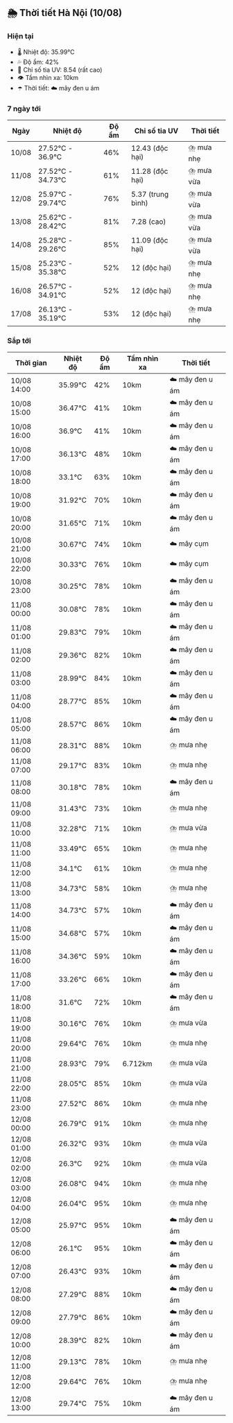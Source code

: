 ## 🌦️ Thời tiết Hà Nội (10/08)

### Hiện tại

- 🌡️ Nhiệt độ: 35.99℃
- 💦 Độ ẩm: 42%
- 🌟 Chỉ số tia UV: 8.54 (rất cao)
- 👁️ Tầm nhìn xa: 10km
- ☂️ Thời tiết: ☁️ mây đen u ám

### 7 ngày tới

| Ngày | Nhiệt độ | Độ ẩm | Chỉ số tia UV | Thời tiết |
| --- | --- | --- | --- | --- |
| 10/08 | 27.52℃ - 36.9℃ | 46% | 12.43 (độc hại) | ⛈️ mưa nhẹ |
| 11/08 | 27.52℃ - 34.73℃ | 61% | 11.28 (độc hại) | ⛈️ mưa vừa |
| 12/08 | 25.97℃ - 29.74℃ | 76% | 5.37 (trung bình) | ⛈️ mưa vừa |
| 13/08 | 25.62℃ - 28.42℃ | 81% | 7.28 (cao) | ⛈️ mưa vừa |
| 14/08 | 25.28℃ - 29.26℃ | 85% | 11.09 (độc hại) | ⛈️ mưa vừa |
| 15/08 | 25.23℃ - 35.38℃ | 52% | 12 (độc hại) | ⛈️ mưa nhẹ |
| 16/08 | 26.57℃ - 34.91℃ | 52% | 12 (độc hại) | ⛈️ mưa nhẹ |
| 17/08 | 26.13℃ - 35.19℃ | 53% | 12 (độc hại) | ⛈️ mưa nhẹ |

### Sắp tới

| Thời gian | Nhiệt độ | Độ ẩm | Tầm nhìn xa | Thời tiết |
| --- | --- | --- | --- | --- |
| 10/08 14:00 | 35.99℃ | 42% | 10km | ☁️ mây đen u ám |
| 10/08 15:00 | 36.47℃ | 41% | 10km | ☁️ mây đen u ám |
| 10/08 16:00 | 36.9℃ | 41% | 10km | ☁️ mây đen u ám |
| 10/08 17:00 | 36.13℃ | 48% | 10km | ☁️ mây đen u ám |
| 10/08 18:00 | 33.1℃ | 63% | 10km | ☁️ mây đen u ám |
| 10/08 19:00 | 31.92℃ | 70% | 10km | ☁️ mây đen u ám |
| 10/08 20:00 | 31.65℃ | 71% | 10km | ☁️ mây đen u ám |
| 10/08 21:00 | 30.67℃ | 74% | 10km | ☁️ mây cụm |
| 10/08 22:00 | 30.33℃ | 76% | 10km | ☁️ mây cụm |
| 10/08 23:00 | 30.25℃ | 78% | 10km | ☁️ mây đen u ám |
| 11/08 00:00 | 30.08℃ | 78% | 10km | ☁️ mây đen u ám |
| 11/08 01:00 | 29.83℃ | 79% | 10km | ☁️ mây đen u ám |
| 11/08 02:00 | 29.36℃ | 82% | 10km | ☁️ mây đen u ám |
| 11/08 03:00 | 28.99℃ | 84% | 10km | ☁️ mây đen u ám |
| 11/08 04:00 | 28.77℃ | 85% | 10km | ☁️ mây đen u ám |
| 11/08 05:00 | 28.57℃ | 86% | 10km | ☁️ mây đen u ám |
| 11/08 06:00 | 28.31℃ | 88% | 10km | ⛈️ mưa nhẹ |
| 11/08 07:00 | 29.17℃ | 83% | 10km | ⛈️ mưa nhẹ |
| 11/08 08:00 | 30.18℃ | 78% | 10km | ☁️ mây đen u ám |
| 11/08 09:00 | 31.43℃ | 73% | 10km | ⛈️ mưa nhẹ |
| 11/08 10:00 | 32.28℃ | 71% | 10km | ⛈️ mưa vừa |
| 11/08 11:00 | 33.49℃ | 65% | 10km | ⛈️ mưa nhẹ |
| 11/08 12:00 | 34.1℃ | 61% | 10km | ⛈️ mưa nhẹ |
| 11/08 13:00 | 34.73℃ | 58% | 10km | ⛈️ mưa nhẹ |
| 11/08 14:00 | 34.73℃ | 57% | 10km | ☁️ mây đen u ám |
| 11/08 15:00 | 34.68℃ | 57% | 10km | ☁️ mây đen u ám |
| 11/08 16:00 | 34.36℃ | 59% | 10km | ☁️ mây đen u ám |
| 11/08 17:00 | 33.26℃ | 66% | 10km | ☁️ mây đen u ám |
| 11/08 18:00 | 31.6℃ | 72% | 10km | ☁️ mây đen u ám |
| 11/08 19:00 | 30.16℃ | 76% | 10km | ⛈️ mưa vừa |
| 11/08 20:00 | 29.64℃ | 76% | 10km | ⛈️ mưa nhẹ |
| 11/08 21:00 | 28.93℃ | 79% | 6.712km | ⛈️ mưa vừa |
| 11/08 22:00 | 28.05℃ | 85% | 10km | ⛈️ mưa vừa |
| 11/08 23:00 | 27.52℃ | 86% | 10km | ⛈️ mưa nhẹ |
| 12/08 00:00 | 26.79℃ | 91% | 10km | ⛈️ mưa nhẹ |
| 12/08 01:00 | 26.32℃ | 93% | 10km | ⛈️ mưa vừa |
| 12/08 02:00 | 26.3℃ | 92% | 10km | ⛈️ mưa vừa |
| 12/08 03:00 | 26.08℃ | 94% | 10km | ⛈️ mưa nhẹ |
| 12/08 04:00 | 26.04℃ | 95% | 10km | ⛈️ mưa nhẹ |
| 12/08 05:00 | 25.97℃ | 95% | 10km | ☁️ mây đen u ám |
| 12/08 06:00 | 26.1℃ | 95% | 10km | ☁️ mây đen u ám |
| 12/08 07:00 | 26.43℃ | 93% | 10km | ☁️ mây đen u ám |
| 12/08 08:00 | 27.29℃ | 88% | 10km | ☁️ mây đen u ám |
| 12/08 09:00 | 27.79℃ | 86% | 10km | ☁️ mây đen u ám |
| 12/08 10:00 | 28.39℃ | 82% | 10km | ☁️ mây đen u ám |
| 12/08 11:00 | 29.13℃ | 78% | 10km | ⛈️ mưa nhẹ |
| 12/08 12:00 | 29.64℃ | 76% | 10km | ⛈️ mưa nhẹ |
| 12/08 13:00 | 29.74℃ | 75% | 10km | ☁️ mây đen u ám |
